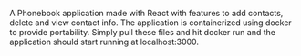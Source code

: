 A Phonebook application made with React with features to add contacts, delete and view contact info.
The application is containerized using docker to provide portability.
Simply pull these files and hit docker run and the application should start running at localhost:3000.

